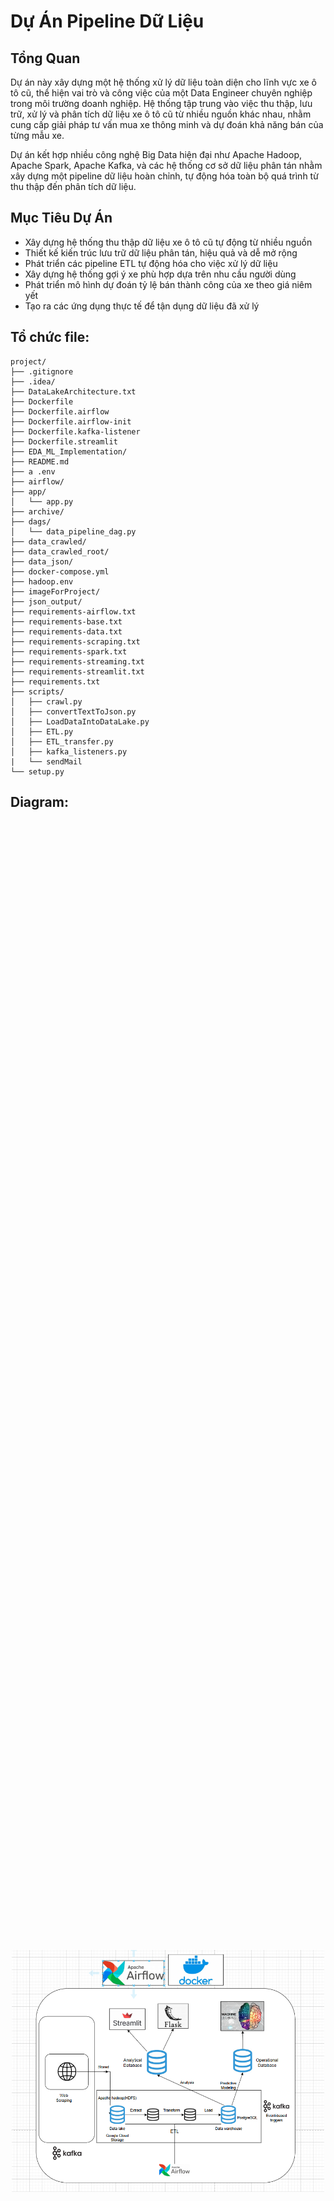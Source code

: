 # Dự Án Pipeline Dữ Liệu

## Tổng Quan

Dự án này xây dựng một hệ thống xử lý dữ liệu toàn diện cho lĩnh vực xe ô tô cũ, thể hiện vai trò và công việc của một Data Engineer chuyên nghiệp trong môi trường doanh nghiệp. Hệ thống tập trung vào việc thu thập, lưu trữ, xử lý và phân tích dữ liệu xe ô tô cũ từ nhiều nguồn khác nhau, nhằm cung cấp giải pháp tư vấn mua xe thông minh và dự đoán khả năng bán của từng mẫu xe.

Dự án kết hợp nhiều công nghệ Big Data hiện đại như Apache Hadoop, Apache Spark, Apache Kafka, và các hệ thống cơ sở dữ liệu phân tán nhằm xây dựng một pipeline dữ liệu hoàn chỉnh, tự động hóa toàn bộ quá trình từ thu thập đến phân tích dữ liệu.

## Mục Tiêu Dự Án
- Xây dựng hệ thống thu thập dữ liệu xe ô tô cũ tự động từ nhiều nguồn
- Thiết kế kiến trúc lưu trữ dữ liệu phân tán, hiệu quả và dễ mở rộng
- Phát triển các pipeline ETL tự động hóa cho việc xử lý dữ liệu
- Xây dựng hệ thống gợi ý xe phù hợp dựa trên nhu cầu người dùng
- Phát triển mô hình dự đoán tỷ lệ bán thành công của xe theo giá niêm yết
- Tạo ra các ứng dụng thực tế để tận dụng dữ liệu đã xử lý

## Tổ chức file:
```
project/
├── .gitignore
├── .idea/
├── DataLakeArchitecture.txt
├── Dockerfile
├── Dockerfile.airflow
├── Dockerfile.airflow-init
├── Dockerfile.kafka-listener
├── Dockerfile.streamlit
├── EDA_ML_Implementation/
├── README.md
├── a .env
├── airflow/
├── app/
│   └── app.py
├── archive/
├── dags/
│   └── data_pipeline_dag.py
├── data_crawled/
├── data_crawled_root/
├── data_json/
├── docker-compose.yml
├── hadoop.env
├── imageForProject/
├── json_output/
├── requirements-airflow.txt
├── requirements-base.txt
├── requirements-data.txt
├── requirements-scraping.txt
├── requirements-spark.txt
├── requirements-streaming.txt
├── requirements-streamlit.txt
├── requirements.txt
├── scripts/
│   ├── crawl.py
│   ├── convertTextToJson.py
│   ├── LoadDataIntoDataLake.py
│   ├── ETL.py
│   ├── ETL_transfer.py
│   ├── kafka_listeners.py
|   └── sendMail
└── setup.py
```
## Diagram:
  <div style="display: flex; justify-content: center; align-items: center; height: 100vh;">
      <img src="https://github.com/VietDucFCB/CarInsight-End-to-End-Data-Engineering-for-Used-Cars/blob/main/imageForProject/diagram.png" width="500"/>
  </div>
  
## Kiến Trúc Pipeline:

```
                   ┌────────────┐    ┌───────────────┐    ┌─────────────────────┐    ┌──────────┐    ┌────────────┐
                   │            │    │               │    │                     │    │          │    │            │
                   │ crawl.py   ├───►│ convertText   ├───►│ LoadDataIntoData    ├───►│  Kafka   ├───►│   ETL.py   │
                   │            │    │ ToJson.py     │    │ Lake.py             │    │          │    │            │
                   └────────────┘    └───────────────┘    └─────────────────────┘    └────┬─────┘    └────┬───────┘
                                                                          │                        │
                                                                          │                        │
                                                                          │                        ▼
                                                                          │                 ┌──────────────┐
                                                                          │                 │              │
                                                                          │                 │ Data         │
                                                                          │                 │ Warehouse    │
                                                                          │                 │              │
                                                                          │                 └──────┬───────┘
                                                                          │                        │
                                                                          │                        │
                                                                          ▼                        ▼
                                                                ┌─────────────┐         ┌──────────────┐
                                                                │             │         │              │
                                                                │   app.py    │◄────────┤    Kafka     │
                                                                │             │         │              │
                                                                └─────────────┘         └──────────────┘
```

Quy trình xử lý được mô tả chi tiết theo các task sau:

```
crawl_task >> convert_to_json_task >> load_to_datalake_task >> trigger_etl_kafka_task >> etl_task >> trigger_app_kafka_task >> send_email_task
```

Trong đó:
- **crawl_task**: Thu thập dữ liệu từ các nguồn qua `crawl.py`
- **convert_to_json_task**: Chuyển đổi dữ liệu thu thập được sang định dạng JSON với `convertTextToJson.py`
- **load_to_datalake_task**: Nạp dữ liệu vào Data Lake (ví dụ: HDFS) qua `LoadDataIntoDataLake.py`
- **trigger_etl_kafka_task**: Kích hoạt xử lý ETL qua Kafka
- **etl_task**: Thực hiện quá trình ETL trên dữ liệu với `ETL.py`
- **trigger_app_kafka_task**: Kích hoạt ứng dụng qua Kafka sau khi ETL hoàn thành
- **send_email_task**: Gửi email thông báo hoàn thành quy trình xử lý

Sơ đồ này minh họa rõ ràng hành trình của dữ liệu từ thu thập đến xử lý và phân phối kết quả trong hệ thống.

  <div style="display: flex; justify-content: center; align-items: center; height: 100vh;">
      <img src="https://github.com/VietDucFCB/CarInsight-End-to-End-Data-Engineering-for-Used-Cars/blob/main/imageForProject/pipeline_etl.png" width="900"/>
  </div>
  
## Các Thành Phần Chính

- **Thu Thập Dữ Liệu**: 
  - Script `crawl.py` được thiết lập để trích xuất dữ liệu từ các trang web khác nhau. Nó hỗ trợ thu thập dữ liệu tự động theo lịch trình đã định và có khả năng xử lý nhiều định dạng dữ liệu.
  
- **Biến Đổi Dữ Liệu**: 
  - Script `convertTextToJson.py` chuyển đổi dữ liệu thô từ các nguồn dạng văn bản thành định dạng JSON. 
  - Các script ETL khác chịu trách nhiệm làm sạch, định dạng lại dữ liệu và tạo điều kiện thuận lợi cho quá trình xử lý tiếp theo.

- **Lưu Trữ Dữ Liệu**: 
  - Hệ thống sử dụng HDFS để lưu trữ dữ liệu dưới dạng “data lake”, đảm bảo dữ liệu thô và đã qua xử lý được lưu giữ lâu dài và có thể truy xuất hiệu quả.

- **Xử Lý Dữ Liệu**: 
  - Apache Airflow được cấu hình để điều phối các quy trình làm việc phức tạp, từ việc chạy các pipeline của quá trình ETL đến việc thực thi các tác vụ xử lý dữ liệu theo lịch trình.

- **Hệ Thống Sự Kiện**: 
  - Kafka được triển khai để giám sát và kích hoạt các hành động dựa trên sự kiện dữ liệu. Điều này giúp hệ thống phản ứng nhanh với các thay đổi dữ liệu cũng như bất kỳ cảnh báo nào từ hệ thống.

- **Kho Dữ Liệu**: 
  - Dữ liệu có cấu trúc được nạp vào cơ sở dữ liệu PostgreSQL, giúp việc truy vấn và phân tích dữ liệu trở nên dễ dàng và nhanh chóng.

- **Ứng Dụng**: 
  - Một ứng dụng web được phát triển trên nền tảng Streamlit cung cấp giao diện trực quan để tư vấn mua xe, cho phép người dùng tương tác và ra quyết định dựa trên các phân tích dữ liệu.
  
## Quy Trình Xử Lý Dữ Liệu

1. **Thu Thập Dữ Liệu**: 
   - Crawler định kỳ chạy theo lịch trình để thu thập dữ liệu về xe ô tô cũ từ nhiều nguồn đa dạng. Quá trình này đảm bảo tất cả các nguồn dữ liệu liên quan đều được thu thập một cách đầy đủ.

2. **Lưu Trữ Thô**: 
   - Dữ liệu thu thập được ban đầu được lưu trữ dưới dạng JSON trong hệ thống tệp cục bộ, tạo thành kho chứa dữ liệu thô cho các bước xử lý tiếp theo.

3. **Nạp Vào Data Lake**: 
   - Sau khi thu thập, dữ liệu được chuyển từ hệ thống tệp cục bộ vào Data Lake trên HDFS, đảm bảo dung lượng lưu trữ lớn và khả năng truy xuất dữ liệu hiệu quả.

4. **ETL Cơ Bản**: 
   - Quá trình ETL (Extract, Transform, Load) cơ bản được thực hiện: dữ liệu thô được làm sạch, chuyển đổi, và nạp lại vào HDFS nhằm chuẩn bị cho quá trình xử lý chuyên sâu.

5. **Phân Vùng Dữ Liệu**: 
   - Dữ liệu trong HDFS được tổ chức lại theo cấu trúc phân vùng hợp lý, tối ưu hóa cho các tác vụ truy vấn và phân tích sau này.

6. **Xử Lý Nâng Cao**: 
   - Apache Spark được sử dụng để thực hiện các phân tích phức tạp trên dữ liệu; từ việc tính toán thống kê đến xây dựng mô hình dự đoán, Spark tạo ra các insights giá trị từ dữ liệu.

7. **Tải Vào Kho Dữ Liệu Chuyên Dụng**:
   - Các tập dữ liệu sau khi qua xử lý được chia tải vào các kho dữ liệu chuyên biệt:
     - Dữ liệu cho hệ thống tư vấn xe, giúp người dùng có được thông tin và phân tích chi tiết.
     - Dữ liệu cho hệ thống dự đoán bán hàng nhằm hỗ trợ đưa ra các kế hoạch kinh doanh chính xác.

8. **Ứng Dụng**:
   - **API**: Xây dựng API cho hệ thống tư vấn xe, cho phép truy vấn dữ liệu theo yêu cầu và đưa ra các phân tích theo thời gian thực.
   - **Công Cụ Phân Tích và Dự Đoán**: Triển khai các công cụ phân tích trực quan và dự đoán khả năng bán hàng, giúp ban quản lý có được cái nhìn tổng quan và ra quyết định chính xác.

9. **Phân Phối Quy Trình Làm Việc**:
   - Tất cả các bước quy trình xử lý dữ liệu được điều phối và tự động hóa thông qua Apache Airflow, giúp đảm bảo tính liên tục và hiệu quả trong toàn bộ hệ thống.

## Cách xây dựng
# Hướng Dẫn Cài Đặt và Sử Dụng Docker Cho Dự Án

## 1. Cài Đặt Docker Desktop

- Truy cập trang chủ của Docker: [Docker Desktop Download](https://www.docker.com/products/docker-desktop)
- Tải phiên bản Docker Desktop phù hợp với hệ điều hành của bạn (Windows hoặc Mac).
- Chạy file cài đặt và làm theo hướng dẫn trên màn hình để cài đặt Docker Desktop.
- Sau khi cài đặt xong, mở Docker Desktop để đảm bảo Docker đã chạy thành công. Bạn có thể kiểm tra bằng cách chạy lệnh sau trong terminal:
  
  ```bash
  docker --version
  ```

## 2. Cài Đặt Git

Nếu bạn chưa cài đặt Git, hãy tải từ trang chủ: [Git Downloads](https://git-scm.com/downloads) và làm theo hướng dẫn cài đặt tương ứng với hệ điều hành của bạn.

## 3. Clone Repository

Mở terminal hoặc Command Prompt, di chuyển đến thư mục mà bạn muốn lưu trữ dự án, sau đó clone repo từ GitHub bằng lệnh:

```bash
git clone https://github.com/VietDucFCB/CarInsight-End-to-End-Data-Engineering-for-Used-Cars.git
```

Vào thư mục dự án đã clone về:

```bash
cd CarInsight-End-to-End-Data-Engineering-for-Used-Cars
```

## 4. Build Docker Image

Trong thư mục chứa file `Dockerfile` (thường nằm ở root của dự án), bạn sẽ build image bằng lệnh sau. Bạn có thể thay `your-image-name` thành tên image mong muốn:

```bash
docker build -t your-image-name .
```

Lệnh này sẽ đọc file `Dockerfile` và build image dựa trên các chỉ dẫn bên trong.

## 5. Chạy Docker Container

Sau khi image được build thành công, bạn có thể chạy container bằng lệnh:

```bash
docker run -d -p 8080:80 --name your-container-name your-image-name
```

Trong đó:
- `-d` chạy container dưới dạng background.
- `-p 8080:80` ánh xạ cổng 80 bên trong container sang cổng 8080 trên host. Tùy chỉnh theo nhu cầu của bạn.
- `--name your-container-name` đặt tên cho container.
- `your-image-name` là tên image bạn đã build ở bước trước.

Bạn có thể kiểm tra các container đang chạy bằng lệnh:

```bash
docker ps
```

Để dừng container, sử dụng:

```bash
docker stop your-container-name
```

Để khởi động lại container, dùng:

```bash
docker start your-container-name
```

## 6. Kiểm Tra Ứng Dụng

Sau khi container đã chạy, mở trình duyệt và truy cập địa chỉ: [http://localhost:8080](http://localhost:8080) (hoặc cổng bạn đã cấu hình) để kiểm tra ứng dụng hoạt động.

---

Với các bước trên, bạn đã hoàn thành quá trình cài đặt Docker Desktop, clone repo và build cũng như chạy Docker container cho dự án.

# Sử Dụng Airflow Webserver để Quản Lý và Chạy DAGs Qua Web UI

Airflow Webserver cung cấp giao diện người dùng web cho phép bạn giám sát, quản lý và kích hoạt các DAGs. Dưới đây là các bước để khởi động Airflow Webserver và chạy DAGs thông qua giao diện web:

## 1. Cài Đặt Airflow

Nếu bạn chưa cài đặt Airflow, hãy cài đặt qua pip hoặc Docker tùy thuộc vào môi trường làm việc của bạn. Ví dụ, cài đặt Airflow qua pip:
```bash
pip install apache-airflow
```

## 2. Thiết Lập Airflow

- **Đặt thư mục Airflow**: Tạo thư mục cho Airflow và thiết lập biến môi trường `AIRFLOW_HOME`. Ví dụ:
```bash
mkdir ~/airflow
export AIRFLOW_HOME=~/airflow
```
- **Khởi tạo cơ sở dữ liệu**: Airflow dùng SQLite (trong môi trường phát triển) nên thực hiện lệnh sau để khởi tạo cơ sở dữ liệu:
```bash
airflow db init
```
- **Tạo người dùng Admin**: Tạo người dùng để đăng nhập vào giao diện Airflow:
```bash
airflow users create \
    --username admin \
    --firstname Admin \
    --lastname User \
    --role Admin \
    --email admin@example.com
```

## 3. Khởi Động Scheduler và Webserver

### Khởi Động Scheduler

Scheduler chịu trách nhiệm kích hoạt các tác vụ theo lịch trình của DAG. Mở một terminal và chạy:
```bash
airflow scheduler
```

### Khởi Động Webserver

Mở một terminal khác để khởi động Airflow Webserver:
```bash
airflow webserver --port 8080
```
Sau khi khởi động thành công, bạn có thể truy cập giao diện Airflow tại:
[http://localhost:8080](http://localhost:8080)

## 4. Tải DAGs Vào Airflow

- **Đặt DAGs**: Đảm bảo rằng các file DAG (ví dụ: `data_pipeline_dag.py` nằm trong thư mục `dags/`) được đặt trong thư mục DAG mà Airflow sử dụng. Mặc định, Airflow sẽ tìm các DAG trong thư mục `${AIRFLOW_HOME}/dags`.
- Nếu bạn muốn thay đổi thư mục DAG, hãy thiết lập biến môi trường:
```bash
export AIRFLOW__CORE__DAGS_FOLDER=~/path/to/your/dags
```
- Sau khi DAGs được đặt đúng vị trí, Airflow Webserver sẽ tự động phát hiện và nạp các file DAG từ thư mục này.

## 5. Sử Dụng Web UI để Quản Lý và Chạy DAG

- Mở trình duyệt và truy cập [http://localhost:8080](http://localhost:8080) để vào giao diện Airflow. (Trong cấu hình của tôi là 8081)
- **Quan sát danh sách DAGs**: Tại trang chính, bạn sẽ thấy danh sách các DAG hiện có.
- **Xem chi tiết DAG**: Nhấp vào tên của một DAG để xem thông tin chi tiết, biểu đồ và biểu đồ trạng thái của các task.
- **Kích hoạt DAG**:
  - Để chạy DAG ngay lập tức, nhấp vào nút "Trigger DAG" (thường hiển thị dưới dạng biểu tượng "play") bên cạnh tên DAG.
  - Bạn cũng có thể bật/tắt chế độ chạy theo lịch bằng cách sử dụng nút "On/Off" trong giao diện.
- **Xem logs và trạng thái**: Sử dụng các tab chi tiết bên trong để theo dõi trạng thái hiện tại của các task và kiểm tra logs của các lần chạy trước đó.

## 6. Dừng Airflow

- Để dừng Airflow Webserver, nhấn `CTRL+C` trong terminal mà bạn đã khởi động webserver.
- Tương tự, dừng scheduler bằng cách nhấn `CTRL+C` trong terminal nơi scheduler đang chạy.

  <div style="display: flex; justify-content: center; align-items: center; height: 100vh;">
      <img src="https://github.com/VietDucFCB/CarInsight-End-to-End-Data-Engineering-for-Used-Cars/blob/main/imageForProject/airflow.png" width="900"/>
  </div>
  
1. Nhấp vào biểu tượng nếu bạn muốn khởi động lại hoặc bạn đã có cập nhật trong code trước đó
2. Xem DAGS Directed Acyclic Graphs (Đồ thị có hướng không chu trình).
3. Xem đồ thị các task trong ETL
4. Chạy hoặc xóa tiến trình

Với các bước trên, bạn có thể dễ dàng khởi động Airflow Webserver, tải DAGs vào hệ thống và sử dụng giao diện web để quản lý cũng như chạy các quy trình xử lý dữ liệu của bạn.

### Tự động gửi Email khi chạy ETL:
- Kể cả DAGS có chạy thành công hay thất bại cũng sẽ gửi về mail thông báo cho người nhận:
  <div style="display: flex; justify-content: center; align-items: center; height: 100vh;">
      <img src="https://github.com/VietDucFCB/CarInsight-End-to-End-Data-Engineering-for-Used-Cars/blob/main/imageForProject/Email.png" width="900"/>
  </div>

- Bạn có thể thay đổi email người nhận bằng cách cấu hình file `docker-compose.yml` như sau:
```
  environments:
    AIRFLOW__WEBSERVER__BASE_URL: 'http://localhost:8081'
    # SMTP Configuration for Email Delivery
    SMTP_HOST: smtp-mail.outlook.com
    SMTP_PORT: 587
    SMTP_USER: USER_SEND_MAIL
    SMTP_PASSWORD: PASSWORD_SEND_MAIL
    SMTP_USE_TLS: 'False'
    FROM_EMAIL: USER_RECEIVE_MAIL
    EMAIL_DELIVERY_METHOD: smtp
    # Rest of your code
```
## Hệ thống tư vấn gợi ý mua xe theo yêu cầu của khách hàng:
Người dùng thông qua các thông tin sau: Năm sản xuất, nhà sản xuất xe mong muốn, Giá trong một phạm vi nhất định, có chính sách trả góp hay không, v.v ... Loại động cơ nào, sử dụng nhiên liệu nào và một số đặc điểm nếu cần thiết. Ứng dụng sẽ truy vấn cơ sở dữ liệu có sẵn trong PostgreSQL, thông tin được nhập bởi người dùng có thể trống, sau đó đầu ra sẽ là tất cả thông tin của xe theo yêu cầu của nhà nhập khẩu và được sắp xếp bằng cách tăng giá.

  <div style="display: flex; justify-content: center; align-items: center; height: 100vh;">
      <img src="https://github.com/VietDucFCB/ProjectSummer2024/blob/main/2.png" width="900"/>
  </div>
  
[Used car recomendation system](https://carinsight-end-to-end-data-engineering-for-used-cars-myh5xntg3.streamlit.app/)

## Mô hình Machine Learning dự doán khi nào xe có thể được bán trong tương lai:

  <div style="display: flex; justify-content: center; align-items: center; height: 100vh;">
      <img src="https://github.com/VietDucFCB/ProjectSummer2024/blob/main/9.png" width="500"/>
  </div>
